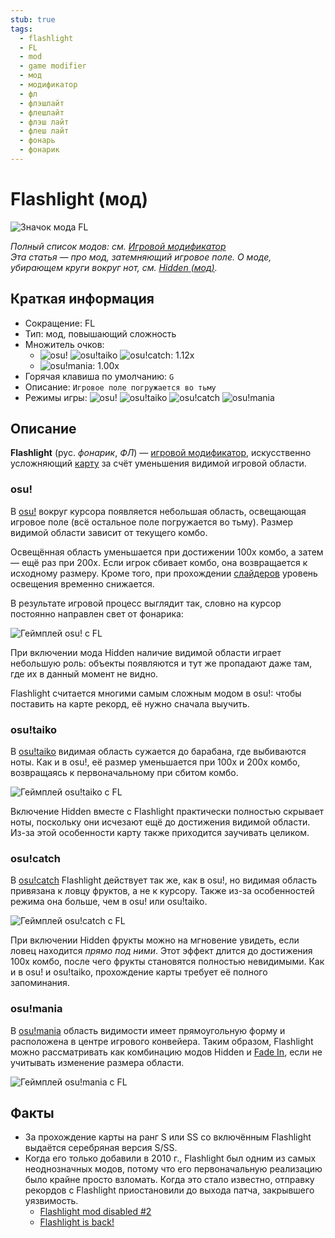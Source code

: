 ```yaml
---
stub: true
tags:
  - flashlight
  - FL
  - mod
  - game modifier
  - мод
  - модификатор
  - фл
  - флэшлайт
  - флешлайт
  - флэш лайт
  - флеш лайт
  - фонарь
  - фонарик
---
```


# Flashlight (мод)

![Значок мода FL](/wiki/shared/mods/FL.png "Значок мода Flashlight (FL)")

*Полный список модов: см. [Игровой модификатор](/wiki/Gameplay/Game_modifier)*\
*Эта статья — про мод, затемняющий игровое поле. О моде, убирающем круги вокруг нот, см. [Hidden (мод)](/wiki/Gameplay/Game_modifier/Hidden).*

## Краткая информация

- Сокращение: FL
- Тип: мод, повышающий сложность
- Множитель очков:
  - ![][osu!] ![][osu!taiko] ![][osu!catch]: 1.12x
  - ![][osu!mania]: 1.00x
- Горячая клавиша по умолчанию: `G`
- Описание: `Игровое поле погружается во тьму`
- Режимы игры: ![][osu!] ![][osu!taiko] ![][osu!catch] ![][osu!mania]

## Описание

**Flashlight** (рус. *фонарик*, *ФЛ*) — [игровой модификатор](/wiki/Gameplay/Game_modifier), искусственно усложняющий [карту](/wiki/Beatmap) за счёт уменьшения видимой игровой области.

### osu!

В [osu!](/wiki/Game_mode/osu!) вокруг курсора появляется небольшая область, освещающая игровое поле (всё остальное поле погружается во тьму). Размер видимой области зависит от текущего комбо.

Освещённая область уменьшается при достижении 100x комбо, а затем — ещё раз при 200x. Если игрок сбивает комбо, она возвращается к исходному размеру. Кроме того, при прохождении [слайдеров](/wiki/Gameplay/Hit_object/Slider) уровень освещения временно снижается.

В результате игровой процесс выглядит так, словно на курсор постоянно направлен свет от фонарика:

![Геймплей osu! с FL](img/FL-comparison-osu.jpg "Сравнение игрового процесса osu! с Flashlight при 13x комбо (сверху), 100x (слева снизу) и 200x (справа снизу)")

При включении мода Hidden наличие видимой области играет небольшую роль: объекты появляются и тут же пропадают даже там, где их в данный момент не видно.

Flashlight считается многими самым сложным модом в osu!: чтобы поставить на карте рекорд, её нужно сначала выучить.

### osu!taiko

В [osu!taiko](/wiki/Game_mode/osu!taiko) видимая область сужается до барабана, где выбиваются ноты. Как и в osu!, её размер уменьшается при 100x и 200x комбо, возвращаясь к первоначальному при сбитом комбо.

![Геймплей osu!taiko с FL](img/FL-taiko.jpg "Игровой процесс osu!taiko со включённым модом Flashlight")

Включение Hidden вместе с Flashlight практически полностью скрывает ноты, поскольку они исчезают ещё до достижения видимой области. Из-за этой особенности карту также приходится заучивать целиком.

### osu!catch

В [osu!catch](/wiki/Game_mode/osu!catch) Flashlight действует так же, как в osu!, но видимая область привязана к ловцу фруктов, а не к курсору. Также из-за особенностей режима она больше, чем в osu! или osu!taiko.

![Геймплей osu!catch с FL](img/FL-catch.jpg "Игровой процесс osu!catch со включённым модом Flashlight")

При включении Hidden фрукты можно на мгновение увидеть, если ловец находится *прямо под ними*. Этот эффект длится до достижения 100x комбо, после чего фрукты становятся полностью невидимыми. Как и в osu! и osu!taiko, прохождение карты требует её полного запоминания.

### osu!mania

В [osu!mania](/wiki/Game_mode/osu!mania) область видимости имеет прямоугольную форму и расположена в центре игрового конвейера. Таким образом, Flashlight можно рассматривать как комбинацию модов Hidden и [Fade In](/wiki/Gameplay/Game_modifier/Fade_In), если не учитывать изменение размера области.

![Геймплей osu!mania с FL](img/FL-mania.jpg "Игровой процесс osu!mania со включённым модом Flashlight")

## Факты

- За прохождение карты на ранг S или SS со включённым Flashlight выдаётся серебряная версия S/SS.
- Когда его только добавили в 2010 г., Flashlight был одним из самых неоднозначных модов, потому что его первоначальную реализацию было крайне просто взломать. Когда это стало известно, отправку рекордов с Flashlight приостановили до выхода патча, закрывшего уязвимость.
  - [Flashlight mod disabled #2](https://osu.ppy.sh/community/forums/topics/41039)
  - [Flashlight is back!](https://osu.ppy.sh/community/forums/topics/41519)

[osu!]: /wiki/shared/mode/osu.png "osu!"
[osu!taiko]: /wiki/shared/mode/taiko.png "osu!taiko"
[osu!catch]: /wiki/shared/mode/catch.png "osu!catch"
[osu!mania]: /wiki/shared/mode/mania.png "osu!mania"
